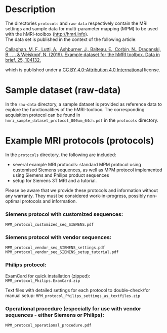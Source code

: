 # Description
The directories `protocols` and `raw-data` respectively contain the MRI settings and sample data for multi-parameter mapping (MPM) to be used with the hMRI-toolbox (http://hmri.info).  
The data set is published in the context of the following article:

[Callaghan, M. F., Lutti, A., Ashburner, J., Balteau, E., Corbin, N., Draganski, B., ... & Weiskopf, N. (2019). Example dataset for the hMRI toolbox. Data in brief, 25, 104132.](https://doi.org/10.1016/j.dib.2019.104132)

which is published under a [CC BY 4.0-Attribution 4.0 International](https://creativecommons.org/licenses/by/4.0/) license.

# Sample dataset (raw-data)
In the `raw-data` directory, a sample dataset is provided as reference data to explore the functionalities of the hMRI-toolbox. The corresponding acquisition protocol can be found in `hmri_sample_dataset_protocol_800um_64ch.pdf` in the
`protocols` directory.

# Example MRI protocols (protocols)
In the `protocols` directory, the following are included:
- several example MRI protocols: standard MPM protocol using customised Siemens sequences, as well as MPM protocol implemented using Siemens and Philips product sequences
- setup for Siemens 3T MRI and a tutorial.

Please be aware that we provide these protocols and information without any warranty. They must be considered work-in-progress, possibly non-optimal protocols and information.

### Siemens protocol with customized sequences:
`MPM_protocol_customized_seq_SIEMENS.pdf`

### Siemens protocol with vendor sequences:
`MPM_protocol_vendor_seq_SIEMENS_settings.pdf`
`MPM_protocol_vendor_seq_SIEMENS_setup_tutorial.pdf`

### Philips protocol:
ExamCard for quick installation (zipped): 
`MPM_protocol_Philips.ExamCard.zip` 

Text files with detailed settings for each protocol to double-check/for manual setup: 
`MPM_protocol_Philips_settings_as_textfiles.zip`

### Operational procedure (especially for use with vendor sequences - either Siemens or Philips):
`MPM_protocol_operational_procedure.pdf`
